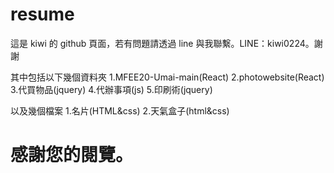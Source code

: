 # resume

這是 kiwi 的 github 頁面，若有問題請透過 line 與我聯繫。LINE：kiwi0224。謝謝

其中包括以下幾個資料夾 1.MFEE20-Umai-main(React) 2.photowebsite(React) 3.代買物品(jquery) 4.代辦事項(js) 5.印刷術(jquery)

以及幾個檔案 1.名片(HTML&css) 2.天氣盒子(html&css)

# 感謝您的閱覽。
